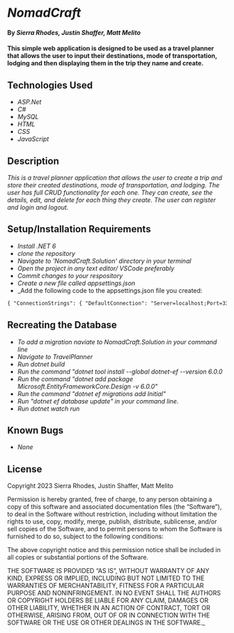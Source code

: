 # _NomadCraft_

#### By _**Sierra Rhodes, Justin Shaffer, Matt Melito**_

#### This simple web application is designed to be used as a travel planner that allows the user to input their destinations, mode of transportation, lodging and then displaying them in the trip they name and create. 

## Technologies Used

* _ASP.Net_
* _C#_
* _MySQL_
* _HTML_
* _CSS_
* _JavaScript_


## Description

_This is a travel planner application that allows the user to create a trip and store their created destinations, mode of transportation, and lodging. The user has full CRUD functionality for each one. They can create, see the details, edit, and delete for each thing they create. The user can register and login and logout._

## Setup/Installation Requirements

* _Install .NET 6_
* _clone the repository_
* _Navigate to 'NomadCraft.Solution' directory in your terminal_
* _Open the project in any text editor/ VSCode preferably_
* _Commit changes to your respository_
* _Create a new file called appsettings.json_
* _Add the following code to the appsettings.json file you created:
```markdown
{ "ConnectionStrings": { "DefaultConnection": "Server=localhost;Port=3306;database=[NAME-YOU-WANT-FOR-YOUR-DATABASE];uid=[YOUR-USERNAME-HERE];pwd=[YOUR-PASSWORD-HERE];" } }
```

## Recreating the Database

* _To add a migration naviate to NomadCraft.Solution in your command line_
* _Navigate to TravelPlanner_
* _Run dotnet build_
* _Run the command "dotnet tool install --global dotnet-ef --version 6.0.0_
* _Run the command "dotnet add package Microsoft.EntityFrameworkCore.Design -v 6.0.0"_
* _Run the command "dotnet ef migrations add Initial"_
* _Run "dotnet ef database update" in your command line._
* _Run dotnet watch run_

## Known Bugs

* _None_


## License

Copyright 2023 Sierra Rhodes, Justin Shaffer, Matt Melito 

Permission is hereby granted, free of charge, to any person obtaining a copy of this software and associated documentation files (the “Software”), to deal in the Software without restriction, including without limitation the rights to use, copy, modify, merge, publish, distribute, sublicense, and/or sell copies of the Software, and to permit persons to whom the Software is furnished to do so, subject to the following conditions:

The above copyright notice and this permission notice shall be included in all copies or substantial portions of the Software.

THE SOFTWARE IS PROVIDED “AS IS”, WITHOUT WARRANTY OF ANY KIND, EXPRESS OR IMPLIED, INCLUDING BUT NOT LIMITED TO THE WARRANTIES OF MERCHANTABILITY, FITNESS FOR A PARTICULAR PURPOSE AND NONINFRINGEMENT. IN NO EVENT SHALL THE AUTHORS OR COPYRIGHT HOLDERS BE LIABLE FOR ANY CLAIM, DAMAGES OR OTHER LIABILITY, WHETHER IN AN ACTION OF CONTRACT, TORT OR OTHERWISE, ARISING FROM, OUT OF OR IN CONNECTION WITH THE SOFTWARE OR THE USE OR OTHER DEALINGS IN THE SOFTWARE._
